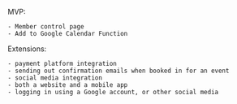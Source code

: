 MVP:

    - Member control page
    - Add to Google Calendar Function

Extensions:

    - payment platform integration
    - sending out confirmation emails when booked in for an event
    - social media integration
    - both a website and a mobile app
    - logging in using a Google account, or other social media